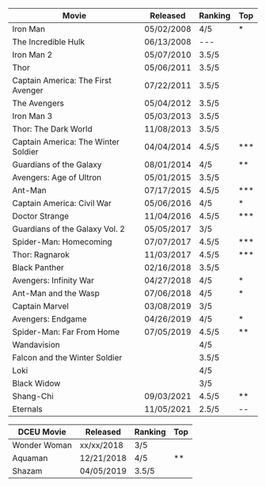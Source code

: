 
| Movie                               | Released   | Ranking | Top |
|-------------------------------------|------------|---------|-----|
| Iron Man                            | 05/02/2008 | 4/5 | * |
| The Incredible Hulk                 | 06/13/2008 | --- | |
| Iron Man 2                          | 05/07/2010 | 3.5/5 | |
| Thor                                | 05/06/2011 | 3.5/5 | |
| Captain America: The First Avenger  | 07/22/2011 | 3.5/5 | |
| The Avengers                        | 05/04/2012 | 3.5/5 | |
| Iron Man 3                          | 05/03/2013 | 3.5/5 | |
| Thor: The Dark World                | 11/08/2013 | 3.5/5 | |
| Captain America: The Winter Soldier | 04/04/2014 | 4.5/5 | *** |
| Guardians of the Galaxy             | 08/01/2014 | 4/5 | ** |
| Avengers: Age of Ultron             | 05/01/2015 | 3.5/5 | |
| Ant-Man                             | 07/17/2015 | 4.5/5 | *** |
| Captain America: Civil War          | 05/06/2016 | 4/5 | * |
| Doctor Strange                      | 11/04/2016 | 4.5/5 | *** |
| Guardians of the Galaxy Vol. 2      | 05/05/2017 | 3/5 | |
| Spider-Man: Homecoming              | 07/07/2017 | 4.5/5 | *** |
| Thor: Ragnarok                      | 11/03/2017 | 4.5/5 | *** |
| Black Panther                       | 02/16/2018 | 3.5/5 | |
| Avengers: Infinity War              | 04/27/2018 | 4/5 | * |
| Ant-Man and the Wasp                | 07/06/2018 | 4/5 | * |
| Captain Marvel                      | 03/08/2019 | 3/5 | |
| Avengers: Endgame                   | 04/26/2019 | 4/5 | * |
| Spider-Man: Far From Home           | 07/05/2019 | 4.5/5 | ** |
| Wandavision                         |            | 4/5 |  |
| Falcon and the Winter Soldier       |            | 3.5/5   |  |
| Loki                                |            | 4/5 |  |
| Black Widow                         |            | 3/5 |  |
| Shang-Chi                           | 09/03/2021 | 4.5/5 | ** |
| Eternals                            | 11/05/2021 | 2.5/5 | -- |

| DCEU Movie                          | Released   | Ranking | Top |
|-------------------------------------|------------|---------|-----|
| Wonder Woman                        | xx/xx/2018 | 3/5 | |
| Aquaman                             | 12/21/2018 | 4/5 | ** |
| Shazam                              | 04/05/2019 | 3.5/5 | |
